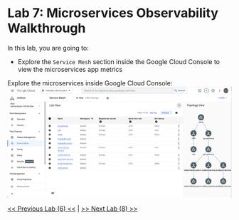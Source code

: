 # Lab 7: Microservices Observability Walkthrough
    
In this lab, you are going to:
* Explore the `Service Mesh` section inside the Google Cloud Console to view the microservices app metrics
    
Explore the microservices inside Google Cloud Console:
![ASM SM Topology](./img/ASM_SM_Topology.png)
     
[<< Previous Lab (6) <<](../lab6/README.md)     |      [>> Next Lab (8) >>](../lab8/README.md)


